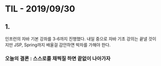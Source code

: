 # TIL - 2019/09/30

## 1.

인프런의 자바 기본 강좌를 3-6까지 진행했다. 내일 중으로 자바 기초 강의는 끝낼 것이지만 JSP, Spring까지 배울걸 감안하면 박차를 가해야 한다.



### 오늘의 결론 : 스스로를 채찍질 하면 끝없이 나아가자